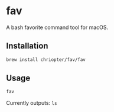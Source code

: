 # fav

A bash favorite command tool for macOS.

## Installation

```bash
brew install chriopter/fav/fav
```

## Usage

```bash
fav
```

Currently outputs: `ls`